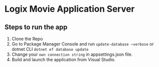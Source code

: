 # Logix Movie Application Server

## Steps to run the app
1. Clone the Repo
2. Go to Package Manager Console and run `update-database –verbose` or dotnet CLI `dotnet ef database update`
3. Change your `own connection string` in appsettings.json file.
4. Build and launch the application from Visual Studio.
